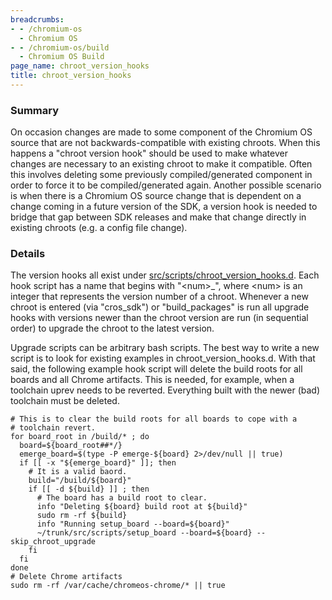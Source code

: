 ```yaml
---
breadcrumbs:
- - /chromium-os
  - Chromium OS
- - /chromium-os/build
  - Chromium OS Build
page_name: chroot_version_hooks
title: chroot_version_hooks
---
```


### Summary

On occasion changes are made to some component of the Chromium OS source that
are not backwards-compatible with existing chroots. When this happens a "chroot
version hook" should be used to make whatever changes are necessary to an
existing chroot to make it compatible. Often this involves deleting some
previously compiled/generated component in order to force it to be
compiled/generated again.  Another possible scenario is when there is a Chromium
OS source change that is dependent on a change coming in a future version of the
SDK, a version hook is needed to bridge that gap between SDK releases and make
that change directly in existing chroots (e.g. a config file change).

### Details

The version hooks all exist under
[src/scripts/chroot_version_hooks.d](https://chromium.googlesource.com/chromiumos/platform/crosutils/+/HEAD/chroot_version_hooks.d/).
Each hook script has a name that begins with "&lt;num&gt;_", where &lt;num&gt;
is an integer that represents the version number of a chroot. Whenever a new
chroot is entered (via "cros_sdk") or "build_packages" is run all upgrade hooks
with versions newer than the chroot version are run (in sequential order) to
upgrade the chroot to the latest version.

Upgrade scripts can be arbitrary bash scripts. The best way to write a new
script is to look for existing examples in chroot_version_hooks.d. With that
said, the following example hook script will delete the build roots for all
boards and all Chrome artifacts. This is needed, for example, when a toolchain
uprev needs to be reverted. Everything built with the newer (bad) toolchain must
be deleted.

```none
# This is to clear the build roots for all boards to cope with a
# toolchain revert.
for board_root in /build/* ; do
  board=${board_root##*/}
  emerge_board=$(type -P emerge-${board} 2>/dev/null || true)
  if [[ -x "${emerge_board}" ]]; then	
    # It is a valid baord.
    build="/build/${board}"
    if [[ -d ${build} ]] ; then
      # The board has a build root to clear.
      info "Deleting ${board} build root at ${build}"
      sudo rm -rf ${build}
      info "Running setup_board --board=${board}"
      ~/trunk/src/scripts/setup_board --board=${board} --skip_chroot_upgrade
    fi
  fi
done
# Delete Chrome artifacts
sudo rm -rf /var/cache/chromeos-chrome/* || true
```
